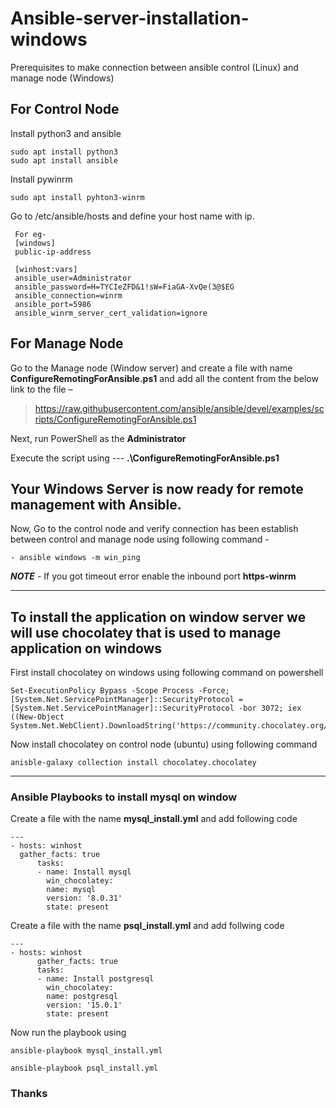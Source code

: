 # Ansible-server-installation-windows

Prerequisites to make connection between ansible control (Linux) and manage node (Windows)

## For Control Node

Install python3 and ansible
	
	sudo apt install python3
	sudo apt install ansible

Install pywinrm

	sudo apt install pyhton3-winrm

Go to /etc/ansible/hosts and define your host name with ip.

	 For eg-
	 [windows]
	 public-ip-address

	 [winhost:vars]
	 ansible_user=Administrator
	 ansible_password=H=TYCIeZFD&1!sW=FiaGA-XvQe(3@$EG
	 ansible_connection=winrm
	 ansible_port=5986
	 ansible_winrm_server_cert_validation=ignore

 
## For Manage Node

Go to the Manage node (Window server) and create a file with name **ConfigureRemotingForAnsible.ps1** and add all the content from the below link to the file –

> https://raw.githubusercontent.com/ansible/ansible/devel/examples/scripts/ConfigureRemotingForAnsible.ps1

Next, run PowerShell as the **Administrator**

Execute the script using --- **.\ConfigureRemotingForAnsible.ps1**


## Your Windows Server is now ready for remote management with Ansible.

Now, Go to the control node and verify connection has been establish between control and manage node using following command -

	- ansible windows -m win_ping

***NOTE*** - If you got timeout error enable the inbound port **https-winrm**

---

## To install the application on window server we will use chocolatey that is used to manage application on windows

First install chocolatey on windows using following command on powershell

	Set-ExecutionPolicy Bypass -Scope Process -Force; [System.Net.ServicePointManager]::SecurityProtocol = [System.Net.ServicePointManager]::SecurityProtocol -bor 3072; iex ((New-Object System.Net.WebClient).DownloadString('https://community.chocolatey.org/install.ps1'))

Now install chocolatey on control node (ubuntu) using following command 

	anisble-galaxy collection install chocolatey.chocolatey

---

### Ansible Playbooks to install mysql on window

Create a file with the name **mysql_install.yml** and add following code

	---
	- hosts: winhost
  	  gather_facts: true
          tasks:
          - name: Install mysql
            win_chocolatey:
            name: mysql
      	    version: '8.0.31'
      	    state: present

Create a file with the name **psql_install.yml** and add follwing code

	---
	- hosts: winhost
          gather_facts: true
          tasks:
          - name: Install postgresql
            win_chocolatey:
            name: postgresql
            version: '15.0.1'
            state: present

Now run the playbook using 

	ansible-playbook mysql_install.yml

	ansible-playbook psql_install.yml

### Thanks 
